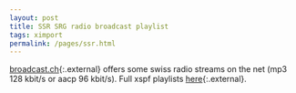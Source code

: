 ```yaml
---
layout: post
title: SSR SRG radio broadcast playlist
tags: ximport
permalink: /pages/ssr.html
---
```

[broadcast.ch](https://www.broadcast.ch){:.external} offers some swiss radio streams on the net (mp3 128 kbit/s or aacp 96 kbit/s). Full xspf playlists [here](https://www.dropbox.com/sh/577h4zelc4n6aao/AAAbNsx3Li03br_6ka2j1uOLa?dl=1){:.external}.
